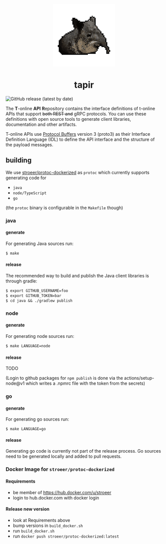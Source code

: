 <div align="center">
  <img src="doku/tapir.png" height="200" alt="tapir"/>
   <h1>tapir</h1>
</div>

![GitHub release (latest by date)](https://img.shields.io/github/v/release/stroeer/tapir?style=flat-square)

The **T**-online **API** **R**epository contains the interface definitions of t-online APIs that support ~~both REST and~~ gRPC protocols. You can use these definitions with open source tools to generate client libraries, documentation and other artifacts.

T-online APIs use [Protocol Buffers](https://github.com/google/protobuf) version 3 (proto3) as their Interface Definition Language (IDL) to define the API interface and the structure of the payload messages.

## building

We use [stroeer/protoc-dockerized](https://hub.docker.com/repository/docker/stroeer/protoc-dockerized) as `protoc` which currently supports generating code for

- `java`
- `node/TypeScript`
- `go`

(the `protoc` binary is configurable in the `Makefile` though)

### java

#### generate

For generating Java sources run:

```bash
$ make
```

#### release

The recommended way to build and publish the Java client libraries is through gradle:

```shell script
$ export GITHUB_USERNAME=foo
$ export GITHUB_TOKEN=bar
$ cd java && ./gradlew publish
```

### node

#### generate

For generating node sources run:

```bash
$ make LANGUAGE=node
```

#### release

TODO

(Login to github packages for `npm publish` is done via the actions/setup-node@v1 which writes a .npmrc file with the token from the secrets)

### go

#### generate

For generating go sources run:

```shell script
$ make LANGUAGE=go
```

#### release

Generating go code is currently not part of the release process. Go sources need
to be generated locally and added to pull requests.

### Docker Image for `stroeer/protoc-dockerized`

#### Requirements
- be member of https://hub.docker.com/u/stroeer
- login to hub.docker.com with docker login

#### Release new version
- look at Requirements above
- bump versions in `build_docker.sh`
- run `build_docker.sh`
- run `docker push stroeer/protoc-dockerized:latest`


